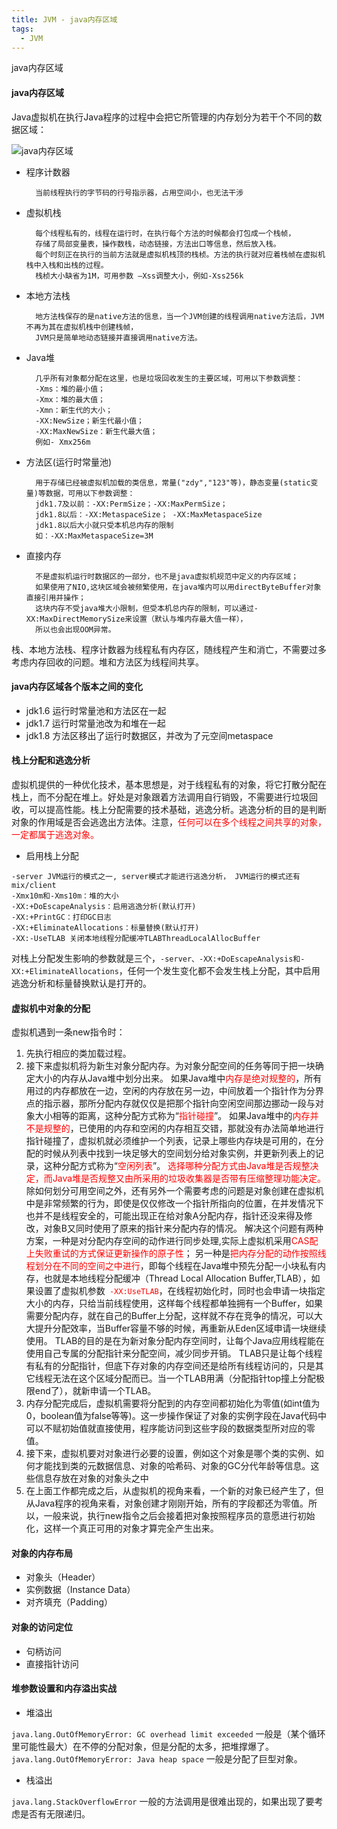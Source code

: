 ```yaml
---
title: JVM - java内存区域
tags:
  - JVM
---
```


java内存区域

#### java内存区域

Java虚拟机在执行Java程序的过程中会把它所管理的内存划分为若干个不同的数据区域： 

![java内存区域](http://image.tupelo.top/jvm%E5%86%85%E5%AD%98%E5%8C%BA%E5%9F%9F.png?imageMogr2/auto-orient/thumbnail/700x700)


- 程序计数器

        当前线程执行的字节码的行号指示器，占用空间小，也无法干涉

- 虚拟机栈

        每个线程私有的，线程在运行时，在执行每个方法的时候都会打包成一个栈帧，
        存储了局部变量表，操作数栈，动态链接，方法出口等信息，然后放入栈。
        每个时刻正在执行的当前方法就是虚拟机栈顶的栈桢。方法的执行就对应着栈帧在虚拟机栈中入栈和出栈的过程。
        栈桢大小缺省为1M，可用参数 –Xss调整大小，例如-Xss256k

- 本地方法栈

        地方法栈保存的是native方法的信息，当一个JVM创建的线程调用native方法后，JVM不再为其在虚拟机栈中创建栈帧，
        JVM只是简单地动态链接并直接调用native方法。

- Java堆

        几乎所有对象都分配在这里，也是垃圾回收发生的主要区域，可用以下参数调整：
        -Xms：堆的最小值；
        -Xmx：堆的最大值；
        -Xmn：新生代的大小；
        -XX:NewSize；新生代最小值；
        -XX:MaxNewSize：新生代最大值；
        例如- Xmx256m



- 方法区(运行时常量池)

        用于存储已经被虚拟机加载的类信息，常量("zdy","123"等)，静态变量(static变量)等数据，可用以下参数调整：
        jdk1.7及以前：-XX:PermSize；-XX:MaxPermSize；
        jdk1.8以后：-XX:MetaspaceSize； -XX:MaxMetaspaceSize
        jdk1.8以后大小就只受本机总内存的限制
        如：-XX:MaxMetaspaceSize=3M


- 直接内存

        不是虚拟机运行时数据区的一部分，也不是java虚拟机规范中定义的内存区域；
        如果使用了NIO,这块区域会被频繁使用，在java堆内可以用directByteBuffer对象直接引用并操作；
        这块内存不受java堆大小限制，但受本机总内存的限制，可以通过-XX:MaxDirectMemorySize来设置（默认与堆内存最大值一样），
        所以也会出现OOM异常。


栈、本地方法栈、程序计数器为线程私有内存区，随线程产生和消亡，不需要过多考虑内存回收的问题。堆和方法区为线程间共享。

#### java内存区域各个版本之间的变化

- jdk1.6 运行时常量池和方法区在一起
- jdk1.7 运行时常量池改为和堆在一起
- jdk1.8 方法区移出了运行时数据区，并改为了元空间metaspace

#### 栈上分配和逃逸分析

虚拟机提供的一种优化技术，基本思想是，对于线程私有的对象，将它打散分配在栈上，而不分配在堆上。好处是对象跟着方法调用自行销毁，不需要进行垃圾回收，可以提高性能。栈上分配需要的技术基础，逃逸分析。逃逸分析的目的是判断对象的作用域是否会逃逸出方法体。注意，<font color="red">任何可以在多个线程之间共享的对象，一定都属于逃逸对象。</font>

- 启用栈上分配

```
-server JVM运行的模式之一, server模式才能进行逃逸分析， JVM运行的模式还有mix/client
-Xmx10m和-Xms10m：堆的大小
-XX:+DoEscapeAnalysis：启用逃逸分析(默认打开)
-XX:+PrintGC：打印GC日志
-XX:+EliminateAllocations：标量替换(默认打开)
-XX:-UseTLAB 关闭本地线程分配缓冲TLABThreadLocalAllocBuffer
```

对栈上分配发生影响的参数就是三个，```-server、-XX:+DoEscapeAnalysis和-XX:+EliminateAllocations```，任何一个发生变化都不会发生栈上分配，其中启用逃逸分析和标量替换默认是打开的。

#### 虚拟机中对象的分配

虚拟机遇到一条new指令时：      

1. 先执行相应的类加载过程。
2. 接下来虚拟机将为新生对象分配内存。为对象分配空间的任务等同于把一块确定大小的内存从Java堆中划分出来。
如果Java堆中<font color="red">内存是绝对规整的</font>，所有用过的内存都放在一边，空闲的内存放在另一边，中间放着一个指针作为分界点的指示器，那所分配内存就仅仅是把那个指针向空闲空间那边挪动一段与对象大小相等的距离，这种分配方式称为“<font color="red">指针碰撞</font>”。
如果Java堆中的<font color="red">内存并不是规整的</font>，已使用的内存和空闲的内存相互交错，那就没有办法简单地进行指针碰撞了，虚拟机就必须维护一个列表，记录上哪些内存块是可用的，在分配的时候从列表中找到一块足够大的空间划分给对象实例，并更新列表上的记录，这种分配方式称为“<font color="red">空闲列表</font>”。
<font color="red">选择哪种分配方式由Java堆是否规整决定，而Java堆是否规整又由所采用的垃圾收集器是否带有压缩整理功能决定。</font>
除如何划分可用空间之外，还有另外一个需要考虑的问题是对象创建在虚拟机中是非常频繁的行为，即使是仅仅修改一个指针所指向的位置，在并发情况下也并不是线程安全的，可能出现正在给对象A分配内存，指针还没来得及修改，对象B又同时使用了原来的指针来分配内存的情况。
解决这个问题有两种方案，一种是对分配内存空间的动作进行同步处理,实际上虚拟机采用<font color="red">CAS配上失败重试的方式保证更新操作的原子性</font>；
另一种是<font color="red">把内存分配的动作按照线程划分在不同的空间之中进行</font>，即每个线程在Java堆中预先分配一小块私有内存，也就是本地线程分配缓冲（Thread Local Allocation Buffer,TLAB），如果设置了虚拟机参数<font color="red">``` -XX:UseTLAB```</font>，在线程初始化时，同时也会申请一块指定大小的内存，只给当前线程使用，这样每个线程都单独拥有一个Buffer，如果需要分配内存，就在自己的Buffer上分配，这样就不存在竞争的情况，可以大大提升分配效率，当Buffer容量不够的时候，再重新从Eden区域申请一块继续使用。
TLAB的目的是在为新对象分配内存空间时，让每个Java应用线程能在使用自己专属的分配指针来分配空间，减少同步开销。
TLAB只是让每个线程有私有的分配指针，但底下存对象的内存空间还是给所有线程访问的，只是其它线程无法在这个区域分配而已。当一个TLAB用满（分配指针top撞上分配极限end了），就新申请一个TLAB。
3. 内存分配完成后，虚拟机需要将分配到的内存空间都初始化为零值(如int值为0，boolean值为false等等)。这一步操作保证了对象的实例字段在Java代码中可以不赋初始值就直接使用，程序能访问到这些字段的数据类型所对应的零值。
4. 接下来，虚拟机要对对象进行必要的设置，例如这个对象是哪个类的实例、如何才能找到类的元数据信息、对象的哈希码、对象的GC分代年龄等信息。这些信息存放在对象的对象头之中
5. 在上面工作都完成之后，从虚拟机的视角来看，一个新的对象已经产生了，但从Java程序的视角来看，对象创建才刚刚开始，所有的字段都还为零值。所以，一般来说，执行new指令之后会接着把对象按照程序员的意愿进行初始化，这样一个真正可用的对象才算完全产生出来。


#### 对象的内存布局

- 对象头（Header）
- 实例数据（Instance Data）
- 对齐填充（Padding）

#### 对象的访问定位

- 句柄访问
- 直接指针访问

#### 堆参数设置和内存溢出实战

- 堆溢出

```java.lang.OutOfMemoryError: GC overhead limit exceeded``` 一般是（某个循环里可能性最大）在不停的分配对象，但是分配的太多，把堆撑爆了。     
```java.lang.OutOfMemoryError: Java heap space``` 一般是分配了巨型对象。     

- 栈溢出

```java.lang.StackOverflowError``` 一般的方法调用是很难出现的，如果出现了要考虑是否有无限递归。